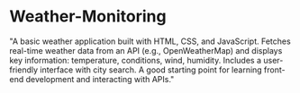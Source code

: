 # Weather-Monitoring
"A basic weather application built with HTML, CSS, and JavaScript. Fetches real-time weather data from an API (e.g., OpenWeatherMap) and displays key information: temperature, conditions, wind, humidity. Includes a user-friendly interface with city search. A good starting point for learning front-end development and interacting with APIs." 
